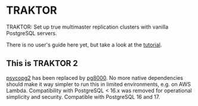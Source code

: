 # TRAKTOR
TRAKTOR: Set up true multimaster replication clusters with vanilla PostgreSQL servers.

There is no user's guide here yet, but take a look at the [tutorial](https://github.com/ergo70/TRAKTOR/blob/main/doc/TRAKTOR_tutorial.md).

## This is TRAKTOR 2
[psycopg2](https://pypi.org/project/psycopg2/) has been replaced by [pg8000](https://pypi.org/project/pg8000/). No more native dependencies should make it way simpler to run this in limited environments, e.g. on AWS Lambda.
Compatibility with PostgreSQL < 16.x was removed for operational simplicity and security. Compatible with PostgreSQL 16 and 17.
